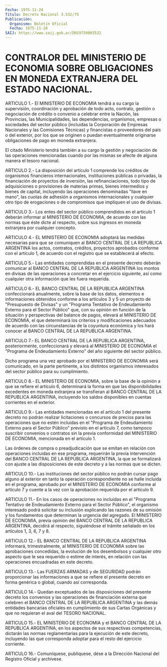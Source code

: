 ```yaml
---
Fecha: 1975-11-24
Título: Decreto Nacional 3.532/75
Publicación:
  Organismo: Boletín Oficial
  Fecha: 1975-11-28
SAIJ: https://www.saij.gob.ar/DN19750003532
---
```

# CONTRALOR DEL MINISTERIO DE ECONOMIA SOBRE OBLIGACIONES EN MONEDA EXTRANJERA DEL ESTADO NACIONAL.

<a id="1"></a>
ARTICULO  1.-  El  MINISTERIO DE ECONOMIA tendrá a su cargo la supervisión, coordinación  y  aprobación  de  todo  acto, contrato, gestión  o  negociación de crédito o convenio a celebrar  entre  la Nación,  las Provincias,  las  Municipalidades,  las  dependencias, organismos,  empresas o sociedades del sector público (incluidas la Corporación de  Empresas  Nacionales  y  las Comisiones Técnicas) y financistas o proveedores del país o del exterior,  por  los que se originen o puedan eventualmente originarse obligaciones de  pago en moneda extranjera.

El  citado  Ministerio  tendrá  también  a  su  cargo  la gestión y negociación  de  las operaciones mencionadas cuando por las  mismas se afecte de alguna manera el tesoro nacional.

<a id="2"></a>
ARTICULO  2.-  La  disposición  del  artículo  1 comprende los créditos  de  organismos financieros internacionales, instituciones públicas o privadas,  la  financiación  de  proyectos de inversión, las refinanciaciones, todo tipo de adquisiciones  o  provisiones de materias    primas,    bienes  intermedios  y  bienes  de  capital, incluyendo las operaciones  denominadas "llave en mano", las cuotas de adhesión a organismos internacionales  y  cualquier otro tipo de erogaciones  o  de  compromisos que impliquen el  uso  de  divisas.

<a id="3"></a>
ARTICULO  3.-  Los entes del sector público comprendidos en el artículo 1 deberán informar  al  MINISTERIO DE ECONOMIA, de acuerdo con las normas que éste dicte al respecto,  sobre  sus  ingresos en moneda extranjera por cualquier concepto.

<a id="4"></a>
ARTICULO  4.-  EL  MINISTERIO DE ECONOMIA adoptará las medidas necesarias para que se comuniquen  al BANCO CENTRAL DE LA REPUBLICA ARGENTINA  los  actos,  contratos,  créditos,  proyectos  aprobados conforme  con el artículo 1, de acuerdo  con  el  registro  que  se establecerá al efecto.

<a id="5"></a>
ARTICULO 5.- Las entidades comprendidas en el presente decreto deberán  comunicar  al  BANCO CENTRAL DE LA REPUBLICA ARGENTINA los montos en divisas de las  operaciones  a  concretar en el ejercicio siguiente,  así  como  cualquier  otra información  que  les  fuera requerida.

<a id="6"></a>
ARTICULO  6.-  EL  BANCO  CENTRAL  DE  LA  REPUBLICA ARGENTINA confeccionará anualmente, sobre la base de los datos,  elementos  e informaciones  obtenidos conforme a los artículos 3 y 5 un proyecto de "Presupuesto de Divisas" y un "Programa Tentativo de Endeudamiento Externo  para  el Sector Público" que, con su opinión en función de la situación y perspectivas  del  balance  de  pagos, elevará    al  MINISTERIO  DE  ECONOMIA,  el  que  determinará  los criterios y modificaciones adecuados de acuerdo con las circunstancias  de  la  coyuntura  económica  y los hará conocer al BANCO CENTRAL DE LA REPUBLICA ARGENTINA.

<a id="7"></a>
ARTICULO  7.-  EL  BANCO  CENTRAL  DE  LA REPUBLICA ARGENTINA, posteriormente, confeccionará y elevará al MINISTERIO  DE  ECONOMIA el  "Programa  de  Endeudamiento  Externo"  del  año  siguiente del sector público.

Dicho programa una vez aprobado por el MINISTERIO DE ECONOMIA  será comunicado,  en  la  parte  pertinente,  a los distintos organismos interesados del sector público para su cumplimiento.

<a id="8"></a>
ARTICULO  8.-  EL  MINISTERIO DE ECONOMIA, sobre la base de la opinión a que se refiere  el  artículo  6,  determinará la forma en que  las  disponibilidades  excedentes  en  moneda   extranjera  se transfieran al BANCO CENTRAL DE LA REPUBLICA ARGENTINA,  incluyendo los  saldos  disponibles  en  cuentas  corrientes  en  el exterior.

<a id="9"></a>
ARTICULO  9.-  Las  entidades mencionadas en el artículo 1 del presente decreto no podrán  realizar  licitaciones  o  concursos de precios   para  las  operaciones  que  no  estén  incluidas  en  el "Programa    de  Endeudamiento  Externo  para  el  Sector  Público" previsto en el  artículo  7,  como  tampoco  suscribir  convenios o contratos  sin  la  previa  conformidad del MINISTERIO DE ECONOMIA, mencionada en el artículo 1.

Las órdenes de compra o preadjudicación  que  se emitan en relación con  operaciones  incluidas en ese programa, requerirán  la  previa intervención del BANCO  CENTRAL  DE  LA REPUBLICA ARGENTINA, la que se formalizará con ajuste a las disposiciones  de  este decreto y a las normas que se dicten.

<a id="10"></a>
ARTICULO  10.-  Las instituciones del sector público no podrán cursar pago alguno al exterior en tanto la operación correspondiente no se  halle  incluida en el programa, aprobado por el MINISTERIO DE ECONOMIA conforme  al artículo 7 y cuente a la vez con la aprobación requerida por el artículo 9.

<a id="11"></a>
ARTICULO  11.-  En los casos de operaciones no incluidas en el "Programa  Tentativo  de   Endeudamiento  Externo  para  el  Sector Público",  el organismo interesado  podrá  solicitar  su  inclusión explicando  las  razones  de  su  omisión  y  los  fundamentos  que determinan la  urgencia  del  agregado.  El MINISTERIO DE ECONOMIA, previa  opinión  del  BANCO  CENTRAL  DE  LA  REPUBLICA  ARGENTINA, decidirá  al  respecto,  siguiéndose  el  trámite señalado  en  los artículos 1, 3, 6, 7 y 8.

<a id="12"></a>
ARTICULO  12.-  EL  BANCO  CENTRAL  DE  LA REPUBLICA ARGENTINA informará,  trimestralmente,  al MINISTERIO DE ECONOMIA  sobre  las aprobaciones  concedidas,  la  evolución    de  los  desembolsos  y cualquier otro aspecto que le sea requerido o  estime  de  interés, en  relación  con  las  operaciones  encuadradas  en  este decreto.

<a id="13"></a>
ARTICULO  13.-  Las  FUERZAS  ARMADAS  y  de  SEGURIDAD podrán proporcionar  las  informaciones  a  que  se  refiere  el  presente decreto  en  forma  genérica  o  global,  cuando  así  corresponda.

<a id="14"></a>
ARTICULO  14.-  Quedan  exceptuados  de  las disposiciones del presente  decreto los convenios y las operaciones  de  financiación externa que  celebren  el BANCO CENTRAL DE LA REPUBLICA ARGENTINA y las demás entidades bancarias  oficiales  en  cumplimiento  de  sus Cartas  Orgánicas  y  que no requieran el aval del TESORO NACIONAL.

<a id="15"></a>
ARTICULO  15.- EL MINISTERIO DE ECONOMIA y el BANCO CENTRAL DE LA  REPUBLICA  ARGENTINA,   en  los  aspectos  de  sus  respectivas competencias, dictarán las normas  reglamentarias para la ejecución de este decreto, incluyendo las que  corresponda  adoptar  para  el resto del ejercicio corriente.

<a id="16"></a>
ARTICULO  16.-  Comuníquese,  publíquese,  dése a la Dirección Nacional del Registro Oficial y archívese.